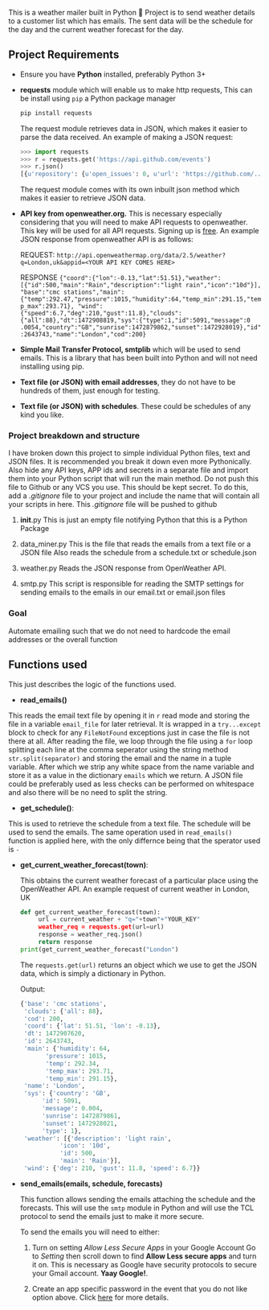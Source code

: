 This is a weather mailer built in Python :snake: Project is to send weather details to a customer list which has emails.
The sent data will be the schedule for the day and the current weather forecast for the day.

## Project Requirements

+ Ensure you have **Python** installed, preferably Python 3+

+ **requests** module which will enable us to make http requests, This can be install using `pip` a Python package
  manager
    ```bash
    pip install requests
    ```
  The request module retrieves data in JSON, which makes it easier to parse the data received. An example of making a
  JSON request:
    ``` python
    >>> import requests
    >>> r = requests.get('https://api.github.com/events')
    >>> r.json()
    [{u'repository': {u'open_issues': 0, u'url': 'https://github.com/...
    ```
  The request module comes with its own inbuilt json method which makes it easier to retrieve JSON data.

+ **API key from openweather.org.** This is necessary especially considering that you will need to make API requests to
  openweather. This key will be used for all API requests. Signing up is [free](https://openweathermap.org/). An example
  JSON response from openweather API is as follows:

  REQUEST:
  `http://api.openweathermap.org/data/2.5/weather?q=London,uk&appid=<YOUR API KEY COMES HERE>`

  RESPONSE
  `{"coord":{"lon":-0.13,"lat":51.51},"weather":[{"id":500,"main":"Rain","description":"light rain","icon":"10d"}],
  "base":"cmc stations","main":{"temp":292.47,"pressure":1015,"humidity":64,"temp_min":291.15,"temp_max":293.71}, "wind":{"speed":6.7,"deg":210,"gust":11.8},"clouds":{"all":88},"dt":1472908819,"sys":{"type":1,"id":5091,"message":0 .0054,"country":"GB","sunrise":1472879862,"sunset":1472928019},"id":2643743,"name":"London","cod":200}`

+ **Simple Mail Transfer Protocol, smtplib** which will be used to send emails. This is a library that has been built
  into Python and will not need installing using pip.

+ **Text file (or JSON) with email addresses**, they do not have to be hundreds of them, just enough for testing.
+ **Text file (or JSON) with schedules**. These could be schedules of any kind you like.

### Project breakdown and structure

I have broken down this project to simple individual Python files, text and JSON files. It is recommended you break it
down even more Pythonically. Also hide any API keys, APP ids and secrets in a separate file and import them into your
Python script that will run the main method. Do not push this file to Github or any VCS you use. This should be kept
secret. To do this, add a *.gitignore* file to your project and include the name that will contain all your scripts in
here. This *.gitignore* file will be pushed to github

1. __init__.py This is just an empty file notifying Python that this is a Python Package

2. data_miner.py This is the file that reads the emails from a text file or a JSON file Also reads the schedule from a
   schedule.txt or schedule.json

3. weather.py Reads the JSON response from OpenWeather API.

4. smtp.py This script is responsible for reading the SMTP settings for sending emails to the emails in our email.txt or
   email.json files

### Goal

Automate emailing such that we do not need to hardcode the email addresses or the overall function

## Functions used

This just describes the logic of the functions used.

+ __read_emails()__

This reads the email text file by opening it in `r` read mode and storing the file in a variable `email_file` for later
retrieval. It is wrapped in a `try...except` block to check for any `FileNotFound` exceptions just in case the file is
not there at all. After reading the file, we loop through the file using a `for` loop splitting each line at the comma
seperator using the string method `str.split(separator)` and storing the email and the name in a tuple variable. After
which we strip any white space from the name variable and store it as a value in the dictionary `emails` which we
return. A JSON file could be preferably used as less checks can be performed on whitespace and also there will be no
need to split the string.

+ __get_schedule()__:

This is used to retrieve the schedule from a text file. The schedule will be used to send the emails. The same operation
used in `read_emails()` function is applied here, with the only differnce being that the sperator used is `-`

+ __get_current_weather_forecast(town)__:

  This obtains the current weather forecast of a particular place using the OpenWeather API. An example request of
  current weather in London, UK
   ``` python
   def get_current_weather_forecast(town):
        url = current_weather + "q="+town"+"YOUR_KEY"
        weather_req = requests.get(url=url)
        response = weather_req.json()
        return response
   print(get_current_weather_forecast("London")
   ```
  The `requests.get(url)` returns an object which we use to get the JSON data, which is simply a dictionary in Python.

  Output:
   ``` python
   {'base': 'cmc stations',
    'clouds': {'all': 88},
    'cod': 200,
    'coord': {'lat': 51.51, 'lon': -0.13},
    'dt': 1472907620,
    'id': 2643743,
    'main': {'humidity': 64,
          'pressure': 1015,
          'temp': 292.34,
          'temp_max': 293.71,
          'temp_min': 291.15},
    'name': 'London',
    'sys': {'country': 'GB',
         'id': 5091,
         'message': 0.004,
         'sunrise': 1472879861,
         'sunset': 1472928021,
         'type': 1},
    'weather': [{'description': 'light rain',
              'icon': '10d',
              'id': 500,
              'main': 'Rain'}],
    'wind': {'deg': 210, 'gust': 11.8, 'speed': 6.7}}
   ```

+ __send_emails(emails, schedule, forecasts)__

  This function allows sending the emails attaching the schedule and the forecasts. This will use the `smtp` module in
  Python and will use the TCL protocol to send the emails just to make it more secure.

  To send the emails you will need to either:

    1. Turn on setting *Allow Less Secure Apps* in your Google Account Go to *Setting* then scroll down to find **Allow
       Less secure apps** and turn it on. This is necessary as Google have security protocols to secure your Gmail
       account. **Yaay Google!**.

    2. Create an app specific password in the event that you do not like option above.
       Click [here](https://support.google.com/accounts/answer/185833?hl=en) for more details.
